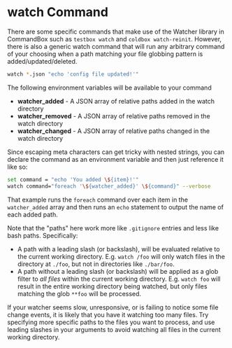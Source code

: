 # watch Command

There are some specific commands that make use of the Watcher library in CommandBox such as `testbox watch` and `coldbox watch-reinit`.  However, there is also a generic watch command that will run any arbitrary command of your choosing when a path matching your file globbing pattern is added/updated/deleted. 

```bash
watch *.json "echo 'config file updated!'"
```

The following environment variables will be available to your command

* **watcher\_added** - A JSON array of relative paths added in the watch directory
* **watcher\_removed** - A JSON array of relative paths removed in the watch directory
* **watcher\_changed** - A JSON array of relative paths changed in the watch directory

Since escaping meta characters can get tricky with nested strings, you can declare the command as an environment variable and then just reference it like so:

```bash
set command = "echo 'You added \${item}!'"
watch command="foreach '\${watcher_added}' \${command}" --verbose
```

That example runs the `foreach` command over each item in the `watcher_added` array and then runs an `echo` statement to output the name of each added path.

Note that the "paths" here work more like `.gitignore` entries and less like bash paths. Specifically:
- A path with a leading slash (or backslash), will be evaluated relative to the current working directory. E.g. `watch /foo` will only watch files in the directory at `./foo`, but not in directories like `./bar/foo`.
- A path without a leading slash (or backslash) will be applied as a glob filter to *all files* within the current working directory. E.g. `watch foo` will result in the entire working directory being watched, but only files matching the glob `**foo` will be processed.

If your watcher seems slow, unresponsive, or is failing to notice some file change events, it is likely that you have it watching too many files. Try specifying more specific paths to the files you want to process, and use leading slashes in your arguments to avoid watching all files in the current working directory.
